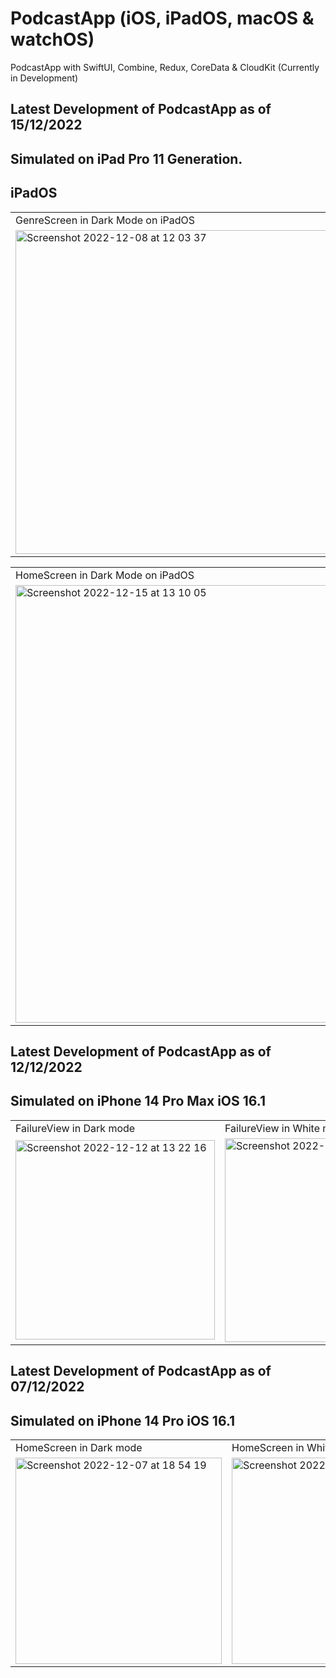 # PodcastApp (iOS, iPadOS, macOS & watchOS)
PodcastApp with SwiftUI, Combine, Redux, CoreData &amp; CloudKit (Currently in Development)


## Latest Development of PodcastApp as of 15/12/2022

## Simulated on iPad Pro 11 Generation.

## iPadOS 

<table>
  <tr>
    <td>GenreScreen in Dark Mode on iPadOS</td>
    <td>GenreScreen in Light Mode on iPadOS</td>
  </tr>
  <tr>
    <td><img width="518" alt="Screenshot 2022-12-08 at 12 03 37" src="https://user-images.githubusercontent.com/91268094/206434947-504cfb69-505e-4f61-bedd-1268633a259c.png"></td>
    <td><img width="518" alt="Screenshot 2022-12-08 at 12 06 00" src="https://user-images.githubusercontent.com/91268094/206434973-d3d2b500-a174-4103-aece-d6647b341878.png"></td>
  </tr>
 </table>
 
<table>
  <tr>
    <td>HomeScreen in Dark Mode on iPadOS</td>
    <td>HomeScreen in Light Mode on iPadOS</td>
  </tr>
  <tr>
    <td> <img width="700" alt="Screenshot 2022-12-15 at 13 10 05" src="https://user-images.githubusercontent.com/91268094/207856863-2ea46330-58e9-4801-bc33-93637e0bbe43.png"></td>
    <td><img width="700" alt="Screenshot 2022-12-15 at 13 12 17" src="https://user-images.githubusercontent.com/91268094/207856916-97e67d43-0e5f-4d17-87be-b1bb0c25d5d3.png"></td>
  </tr>
 </table>

## Latest Development of PodcastApp as of 12/12/2022

## Simulated on iPhone 14 Pro Max iOS 16.1

<table>
  <tr>
    <td>FailureView in Dark mode </td>
    <td>FailureView in White mode</td>
  </tr>
  <tr>
    <td><img width="319" alt="Screenshot 2022-12-12 at 13 22 16" src="https://user-images.githubusercontent.com/91268094/207048972-6c65327a-d5a5-4822-98b2-bb465605a296.png"></td>
    <td><img width="326" alt="Screenshot 2022-12-12 at 13 23 50" src="https://user-images.githubusercontent.com/91268094/207049136-c8452fa1-dd02-45b2-8fb2-b8c9eaf64286.png"></td>
  </tr>
 </table>


## Latest Development of PodcastApp as of 07/12/2022

## Simulated on iPhone 14 Pro iOS 16.1

<table>
  <tr>
    <td>HomeScreen in Dark mode </td>
    <td>HomeScreen in White mode</td>
  </tr>
  <tr>
    <td><img width="330" alt="Screenshot 2022-12-07 at 18 54 19" src="https://user-images.githubusercontent.com/91268094/206259933-819b203c-4c27-41e6-aaa7-4c6b9ed5a300.png"></td>
    <td><img width="330" alt="Screenshot 2022-12-07 at 18 55 49" src="https://user-images.githubusercontent.com/91268094/206259940-ecebc0ef-2a18-4233-9218-ea37ff246d90.png"></td>
  </tr>
 </table>





